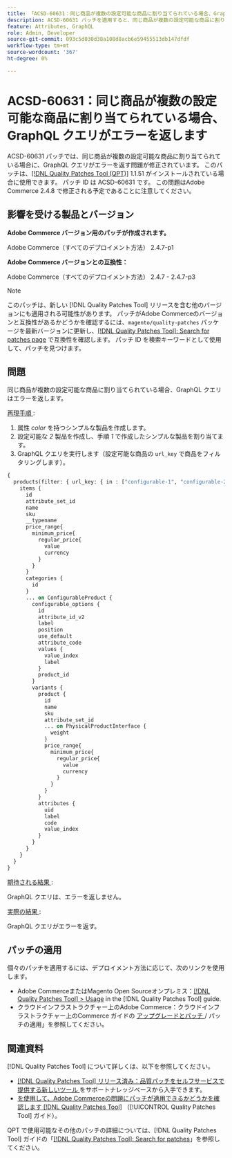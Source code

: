 ```yaml
---
title: 「ACSD-60631：同じ商品が複数の設定可能な商品に割り当てられている場合、GraphQLがエラーを返す」
description: ACSD-60631 パッチを適用すると、同じ商品が複数の設定可能な商品に割り当てられている場合に、GraphQL クエリがエラーを返すAdobe Commerceの問題が修正されます。
feature: Attributes, GraphQL
role: Admin, Developer
source-git-commit: 093c5d030d38a108d8acb6e59455513db147dfdf
workflow-type: tm+mt
source-wordcount: '367'
ht-degree: 0%

---
```


# ACSD-60631：同じ商品が複数の設定可能な商品に割り当てられている場合、GraphQL クエリがエラーを返します

ACSD-60631 パッチでは、同じ商品が複数の設定可能な商品に割り当てられている場合に、GraphQL クエリがエラーを返す問題が修正されています。 このパッチは、[[!DNL Quality Patches Tool (QPT)]](https://experienceleague.adobe.com/ja/docs/commerce-knowledge-base/kb/announcements/commerce-announcements/magento-quality-patches-released-new-tool-to-self-serve-quality-patches) 1.1.51 がインストールされている場合に使用できます。 パッチ ID は ACSD-60631 です。 この問題はAdobe Commerce 2.4.8 で修正される予定であることに注意してください。

## 影響を受ける製品とバージョン

**Adobe Commerce バージョン用のパッチが作成されます。**

Adobe Commerce（すべてのデプロイメント方法） 2.4.7-p1

**Adobe Commerce バージョンとの互換性：**

Adobe Commerce（すべてのデプロイメント方法） 2.4.7 - 2.4.7-p3

>[!NOTE]
>
>このパッチは、新しい [!DNL Quality Patches Tool] リリースを含む他のバージョンにも適用される可能性があります。 パッチがAdobe Commerceのバージョンと互換性があるかどうかを確認するには、`magento/quality-patches` パッケージを最新バージョンに更新し、[[!DNL Quality Patches Tool]: Search for patches page](https://experienceleague.adobe.com/tools/commerce-quality-patches/index.html?lang=ja) で互換性を確認します。 パッチ ID を検索キーワードとして使用して、パッチを見つけます。

## 問題

同じ商品が複数の設定可能な商品に割り当てられている場合、GraphQL クエリはエラーを返します。

<u> 再現手順 </u>:

1. 属性 *color* を持つシンプルな製品を作成します。
1. 設定可能な *2* 製品を作成し、手順 *1* で作成したシンプルな製品を割り当てます。
1. GraphQL クエリを実行します（設定可能な商品の `url_key` で商品をフィルタリングします）。

```GraphQL
{
  products(filter: { url_key: { in : ["configurable-1", "configurable-2"] } }) {
    items {
      id
      attribute_set_id
      name
      sku
      __typename
      price_range{
        minimum_price{
          regular_price{
            value
            currency
          }
        }
      }
      categories {
        id
      }
      ... on ConfigurableProduct {
        configurable_options {
          id
          attribute_id_v2
          label
          position
          use_default
          attribute_code
          values {
            value_index
            label
          }
          product_id
        }
        variants {
          product {
            id
            name
            sku
            attribute_set_id
            ... on PhysicalProductInterface {
              weight
            }
            price_range{
              minimum_price{
                regular_price{
                  value
                  currency
                }
              }
            }
          }
          attributes {
            uid
            label
            code
            value_index
          }
        }
      }
    }
  }
}
```

<u> 期待される結果 </u>:

GraphQL クエリは、エラーを返しません。

<u> 実際の結果 </u>:

GraphQL クエリがエラーを返す。

## パッチの適用

個々のパッチを適用するには、デプロイメント方法に応じて、次のリンクを使用します。

* Adobe CommerceまたはMagento Open Sourceオンプレミス：[[!DNL Quality Patches Tool] > Usage](/help/tools/quality-patches-tool/usage.md) in the [!DNL Quality Patches Tool] guide.
* クラウドインフラストラクチャー上のAdobe Commerce：クラウドインフラストラクチャー上のCommerce ガイドの [ アップグレードとパッチ ](https://experienceleague.adobe.com/docs/commerce-cloud-service/user-guide/develop/upgrade/apply-patches.html?lang=ja)/ パッチの適用」を参照してください。

## 関連資料

[!DNL Quality Patches Tool] について詳しくは、以下を参照してください。

* [[!DNL Quality Patches Tool]  リリース済み：品質パッチをセルフサービスで提供する新しいツール ](https://experienceleague.adobe.com/ja/docs/commerce-knowledge-base/kb/announcements/commerce-announcements/magento-quality-patches-released-new-tool-to-self-serve-quality-patches) をサポートナレッジベースから入手できます。
* [ を使用して、Adobe Commerceの問題にパッチが適用できるかどうかを確認します  [!DNL Quality Patches Tool]](/help/tools/quality-patches-tool/patches-available-in-qpt/check-patch-for-magento-issue-with-magento-quality-patches.md) （[!UICONTROL Quality Patches Tool] ガイド）。


QPT で使用可能なその他のパッチの詳細については、[!DNL Quality Patches Tool] ガイドの「[[!DNL Quality Patches Tool]: Search for patches](https://experienceleague.adobe.com/tools/commerce-quality-patches/index.html?lang=ja)」を参照してください。
